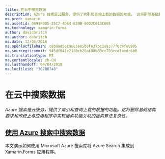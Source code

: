 ```yaml
---
title: 在云中搜索数据
description: Azure 搜索是云服务，提供了索引和查询上载的数据的功能。 这将删除基础结构要求和传统上与应用程序中实现搜索功能关联的搜索算法复杂性。
ms.prod: xamarin
ms.assetid: 0891F0D5-25C7-4D64-B39B-00D2C613CE05
ms.technology: xamarin-forms
author: davidbritch
ms.author: dabritch
ms.date: 12/05/2016
ms.openlocfilehash: c8baad56ca685685b6f637bc1aa377f0c4f80985
ms.sourcegitcommit: 945df041e2180cb20af08b83cc703ecd1aedc6b0
ms.translationtype: MT
ms.contentlocale: zh-CN
ms.lasthandoff: 04/04/2018
ms.locfileid: "30788748"
---
```

# <a name="searching-data-in-the-cloud"></a>在云中搜索数据

_Azure 搜索是云服务，提供了索引和查询上载的数据的功能。这将删除基础结构要求和传统上与应用程序中实现搜索功能关联的搜索算法复杂性。_

## <a name="searching-data-with-azure-searchazure-searchmd"></a>[使用 Azure 搜索中搜索数据](azure-search.md)

本文演示如何使用 Microsoft Azure 搜索库将 Azure Search 集成到 Xamarin.Forms 应用程序。

